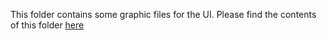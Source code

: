 This folder contains some graphic files for the UI. Please find the contents of this folder [here](https://app.box.com/s/lx5azq27gj597y38agrocl1b3ug478zf) 
